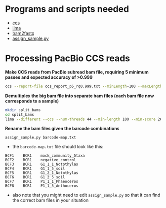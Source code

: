 # Programs and scripts needed
* [ccs](https://github.com/PacificBiosciences/ccs)
* [lima](https://github.com/PacificBiosciences/barcoding)
* [bam2fastq](https://gsl.hudsonalpha.org/information/software/bam2fastq)
* [assign_sample.py](https://github.com/fayweili/hornwort_cyano_interaction/blob/master/scripts/assign_sample.py)


# Processing PacBio CCS reads
**Make CCS reads from PacBio subread bam file, requiring 5 minimum passes and expected accuracy of >0.999**
```bash
ccs --report-file ccs_report_p5_rq0.999.txt --minLength=100 --maxLength=2000 --num-threads=12 --min-passes=5 --min-rq=0.999 m54089_180212_172613.subreads.bam pilot_run_ccs_p5_rq0.999.bam 
```
**Demultiplex the big bam file into separate bam files (each bam file now corresponds to a sample)**
```bash
mkdir split_bams
cd split_bams
lima --different --ccs --num-threads 44 --min-length 100 --min-score 26 --split-bam-named ../pilot_run_ccs_p5_rq0.999.bam ../barcodes.fasta pilot_run_ccs_p5_rq0.999_demux.bam
```
**Rename the bam files given the barcode combinations**
```
assign_sample.py barcode-map.txt
```
* the `barcode-map.txt` file should look like this:
```
BCF1	BCR1	mock_community_5taxa
BCF2	BCR1	negative_control
BCF3	BCR1	G1_1_1_Notothylas
BCF4	BCR1	G1_1_5_soil
BCF5	BCR1	G1_2_1_Notothylas
BCF6	BCR1	G1_2_5_soil
BCF7	BCR1	P1_1_1_Phaeoceros
BCF8	BCR1	P1_1_5_Anthoceros
```
* also note that you might need to edit `assign_sample.py` so that it can find the correct bam files in your situation

